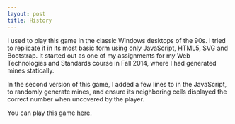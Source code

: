 ```yaml
---
layout: post
title: History
---
```


I used to play this game in the classic Windows desktops of the 90s. I tried to replicate it in its most basic form using only JavaScript, HTML5, SVG and Bootstrap. It started out as one of my assignments for my Web Technologies and Standards course in Fall 2014, where I had generated mines statically.

In the second version of this game, I added a few lines to in the JavaScript, to randomly generate mines, and ensure its neighboring cells displayed the correct number when uncovered by the player.

You can play this game [here](http://ss37.github.io/Minesweeper/Minesweeper.html).
